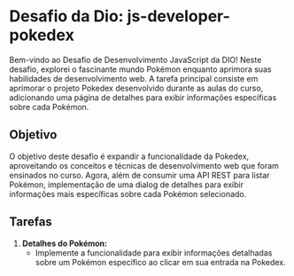 # Desafio da Dio: js-developer-pokedex

Bem-vindo ao Desafio de Desenvolvimento JavaScript da DIO! Neste desafio, explorei o fascinante mundo Pokémon enquanto aprimora suas habilidades de desenvolvimento web. A tarefa principal consiste em aprimorar o projeto Pokedex desenvolvido durante as aulas do curso, adicionando uma página de detalhes para exibir informações específicas sobre cada Pokémon.

## Objetivo

O objetivo deste desafio é expandir a funcionalidade da Pokedex, aproveitando os conceitos e técnicas de desenvolvimento web que foram ensinados no curso. Agora, além de consumir uma API REST para listar Pokémon, implementação de uma dialog de detalhes para exibir informações mais específicas sobre cada Pokémon selecionado.

## Tarefas

1. **Detalhes do Pokémon:**
   - Implemente a funcionalidade para exibir informações detalhadas sobre um Pokémon específico ao clicar em sua entrada na Pokedex.
